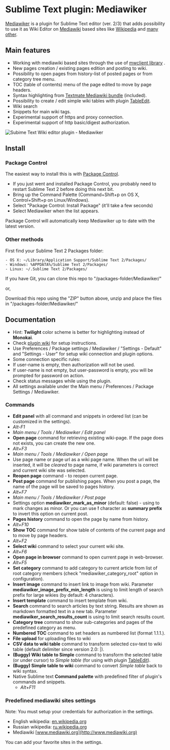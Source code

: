 # Sublime Text plugin: Mediawiker

[Mediawiker](https://github.com/tosher/Mediawiker) is a plugin for Sublime Text editor (ver. 2/3) that adds possibility to use it as Wiki Editor on [Mediawiki](http://mediawiki.org) based sites like [Wikipedia]((http://en.wikipedia.org)) and [many other](http://www.mediawiki.org/wiki/Sites_using_MediaWiki/en).

## Main features
* Working with mediawiki based sites through the use of [mwclient library](http://sourceforge.net/apps/mediawiki/mwclient/index.php?title=Main_Page) .
* New pages creation / existing pages edition and posting to wiki.
* Possibility to open pages from history-list of posted pages or from category tree menu.
* TOC (table of contents) menu of the page edited to move by page headers.
* Syntax highlighting from [Textmate Mediawiki bundle](https://github.com/textmate/mediawiki.tmbundle) (included).
* Possibility to create / edit simple wiki tables with plugin [TableEdit](https://github.com/vkocubinsky/SublimeTableEditor).
* Wiki search
* Snippets for main wiki tags.
* Experimental support of https and proxy connection.
* Experimental support of http basic/digest authorization.

![Subime Text Wiki editor plugin - Mediawiker](https://github.com/tosher/Mediawiker/wiki/sublime_wiki_editor.png)

## Install

### Package Control

The easiest way to install this is with [Package Control](http://wbond.net/sublime\_packages/package\_control).

 * If you just went and installed Package Control, you probably need to restart Sublime Text 2 before doing this next bit.
 * Bring up the Command Palette (Command+Shift+p on OS X, Control+Shift+p on Linux/Windows).
 * Select "Package Control: Install Package" (it'll take a few seconds)
 * Select Mediawiker when the list appears.

Package Control will automatically keep Mediawiker up to date with the latest version.

### Other methods
First find your Sublime Text 2 Packages folder:

    - OS X: ~/Library/Application Support/Sublime Text 2/Packages/
    - Windows: %APPDATA%/Sublime Text 2/Packages/
    - Linux: ~/.Sublime Text 2/Packages/

If you have Git, you can clone this repo to "/packages-folder/Mediawiker/"

or,

Download this repo using the "ZIP" button above, unzip and place the files in "/packages-folder/Mediawiker/"

## Documentation
* Hint: **Twilight** color scheme is better for highlighting instead of **Monokai**.
* Check [plugin wiki](https://github.com/tosher/Mediawiker/wiki) for setup instructions.
* Use Preferences / Package settings / Mediawiker / "Settings  - Default" and "Settings - User" for setup wiki connection and plugin options.
* Some connection specific rules:
 * If user-name is empty, then authorization will not be used.
 * If user-name is not empty, but user-password is empty, you will be prompted for password on action.
* Check status messages while using the plugin.
* All settings available under the Main menu / Preferences / Package Settings / Mediawiker.

### Commands
* **Edit panel** with all command and snippets in ordered list (can be customized in the settings).
 * *Alt-F1*
 * *Main menu / Tools / Mediawiker / Edit panel*
* **Open page** command for retrieving existing wiki-page. If the page does not exists, you can create the new one.
 * *Alt+F3*
 * *Main menu / Tools / Mediawiker / Open page*
 * Use page name or page url as a wiki page name. When the url will be inserted, it will be *cleared* to page name, if wiki parameters is correct and current wiki site was selected.
* **Reopen page** command - to reopen current page.
* **Post page** command for publishing pages. When you post a page, the name of the page will be saved to pages history.
 * *Alt+F7*
 * *Main menu / Tools / Mediawiker / Post page*
 * Settings option **mediawiker_mark_as_minor** (default: false) - using to mark changes as minor. Or you can use **!** character as **summary prefix** to invert this option on current post.
* **Pages history** command to open the page by name from history.
 * *Alt+F10*
* **Show TOC** command for show table of contents of the current page and to move by page headers.
 * *Alt+F2*
* **Select wiki** command to select your current wiki site.
 * *Alt+F6*
* **Open page in browser** command to open current page in web-browser.
 * *Alt+F5*
* **Set category** command to add category to current article from list of root category members (check "mediawiker_category_root" option in configuration).
* **Insert image** command to insert link to image from wiki. Parameter **mediawiker_image_prefix_min_length** is using to limit length of search prefix for large wikies (by default: 4 characters).
* **Insert template** command to insert template from wiki.
* **Search** command to search articles by text string. Results are shown as markdown formatted text in a new tab. Parameter **mediawiker_search_results_count** is using to limit search results count.
* **Category tree** command to show sub-categories and pages of the predefined category as menu.
* **Numbered TOC** command to set headers as numbered list (format 1.1.1.).
* **File upload** for uploading files to wiki
* **CSV data to wiki table** command to transform selected csv-text to wiki table (default delimiter since version 2.0: |).
* **(Buggy) Wiki table to Simple** command to transform the selected table (or under cursor) to *Simple table* (for using with plugin [TableEdit](https://github.com/vkocubinsky/SublimeTableEditor)).
* **(Buggy) Simple table to wiki** command to convert *Simple table* back to wiki syntax.
* Native Sublime text **Command palette** with predefined filter of plugin's commands and snippets.
  * *Alt+F11*

### Predefined mediawiki sites settings
Note: You must setup your credentials for authorization in the settings.

* English wikipedia: [en.wikipedia.org](http://en.wikipedia.org)
* Russian wikipedia: [ru.wikipedia.org](http://ru.wikipedia.org)
* Mediawiki [www.mediawiki.org](http://www.mediawiki.org)

You can add your favorite sites in the settings.
